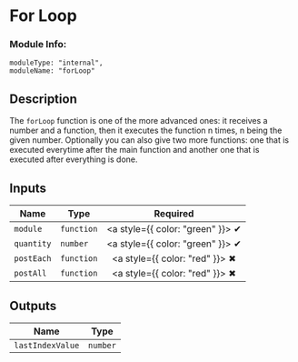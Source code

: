 # For Loop
### Module Info: 
```
moduleType: "internal",
moduleName: "forLoop"
```

## Description
The `forLoop` function is one of the more advanced ones: it receives a number and a function, then it executes the function n times, n being the given number. Optionally you can also give two more functions: one that is executed everytime after the main function and another one that is executed after everything is done.

## Inputs
| Name | Type | Required |
|------|------|:-----:|
| `module` | `function` | <a style={{ color: "green" }}> ✔ </a>
| `quantity` | `number` | <a style={{ color: "green" }}> ✔ </a>
| `postEach` | `function` | <a style={{ color: "red" }}> ✖ </a>
| `postAll` | `function` | <a style={{ color: "red" }}> ✖ </a>




## Outputs
| Name | Type |
|------|------|
| `lastIndexValue` | `number` |

